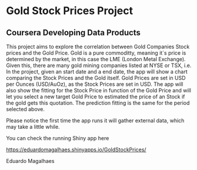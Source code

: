# Gold Stock Prices Project

## Coursera Developing Data Products 


This project aims to explore the correlation between Gold Companies Stock prices and the Gold Price. Gold is a pure commoditty, meaning it´s price is determined by the market, in this case the LME (London Metal Exchange). Given this, there are many gold mining companies listed at NYSE or TSX, i.e. In the project, given an start date and a end date, the app will show a chart comparing the Stock Prices and the Gold itself. Gold Prices are set in USD per Ounces (USD/AuOz), as the Stock Prices are set in USD. The app will also show the fitting for the Stock Price in function of the Gold Price and will let you select a new target Gold Price to estimated the price of an Stock if the gold gets this quotation. The prediction fitting is the same for the period selected above.

Please notice the first time the app runs it will gather external data, which may take a little while.

You can check the running Shiny app here

https://eduardomagalhaes.shinyapps.io/GoldStockPrices/


Eduardo Magalhaes

